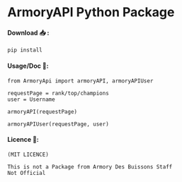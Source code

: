 # ArmoryAPI Python Package

#### Download 📥 : 
    
    pip install
    

#### Usage/Doc 🔧: 
    
    from ArmoryApi import armoryAPI, armoryAPIUser
    
    requestPage = rank/top/champions
    user = Username

    armoryAPI(requestPage)

    armoryAPIUser(requestPage, user)

#### Licence 📝:

    (MIT LICENCE)

    This is not a Package from Armory Des Buissons Staff
    Not Official
